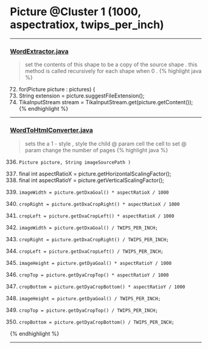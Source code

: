 # Picture @Cluster 1 (1000, aspectratiox, twips_per_inch)

***

### [WordExtractor.java](https://searchcode.com/codesearch/view/111785561/)
> set the contents of this shape to be a copy of the source shape . this method is called recursively for each shape when 0 . 
{% highlight java %}
72. for(Picture picture : pictures) {
78.    String extension = picture.suggestFileExtension();
101.    TikaInputStream stream = TikaInputStream.get(picture.getContent());
{% endhighlight %}

***

### [WordToHtmlConverter.java](https://searchcode.com/codesearch/view/97383966/)
> sets the a 1 - style , style the child @ param cell the cell to set @ param change the number of pages 
{% highlight java %}
336.     Picture picture, String imageSourcePath )
338. final int aspectRatioX = picture.getHorizontalScalingFactor();
339. final int aspectRatioY = picture.getVerticalScalingFactor();
353.     imageWidth = picture.getDxaGoal() * aspectRatioX / 1000
355.     cropRight = picture.getDxaCropRight() * aspectRatioX / 1000
357.     cropLeft = picture.getDxaCropLeft() * aspectRatioX / 1000
362.     imageWidth = picture.getDxaGoal() / TWIPS_PER_INCH;
363.     cropRight = picture.getDxaCropRight() / TWIPS_PER_INCH;
364.     cropLeft = picture.getDxaCropLeft() / TWIPS_PER_INCH;
369.     imageHeight = picture.getDyaGoal() * aspectRatioY / 1000
371.     cropTop = picture.getDyaCropTop() * aspectRatioY / 1000
373.     cropBottom = picture.getDyaCropBottom() * aspectRatioY / 1000
378.     imageHeight = picture.getDyaGoal() / TWIPS_PER_INCH;
379.     cropTop = picture.getDyaCropTop() / TWIPS_PER_INCH;
380.     cropBottom = picture.getDyaCropBottom() / TWIPS_PER_INCH;
{% endhighlight %}

***


